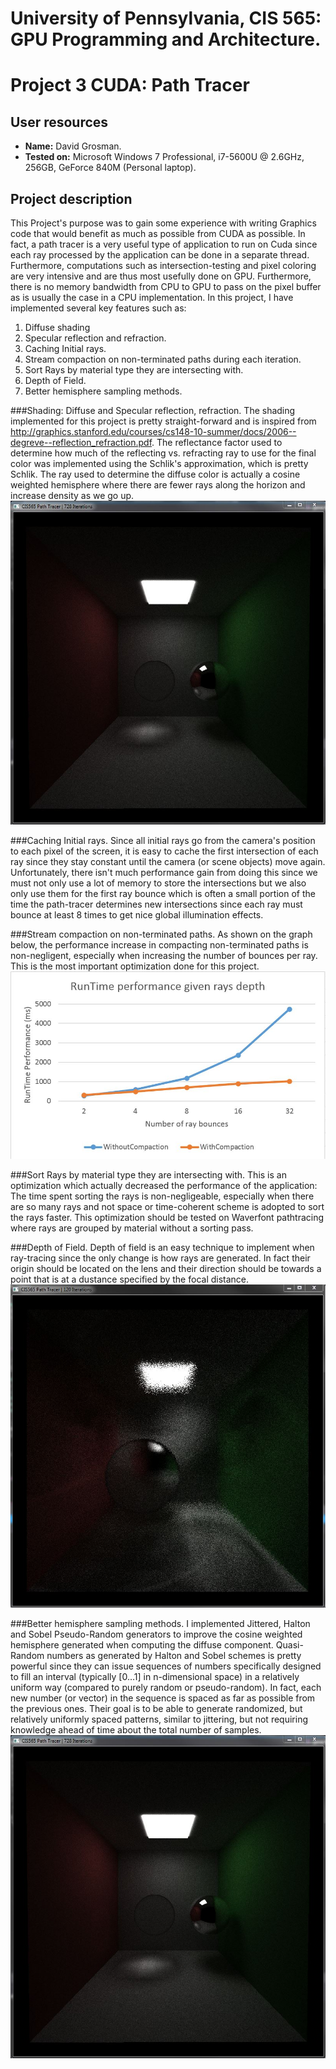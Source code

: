 # University of Pennsylvania, CIS 565: GPU Programming and Architecture.
Project 3 CUDA: Path Tracer
====================

## User resources
- **Name:** David Grosman.
- **Tested on:** Microsoft Windows 7 Professional, i7-5600U @ 2.6GHz, 256GB, GeForce 840M (Personal laptop).

## Project description
This Project's purpose was to gain some experience with writing Graphics code that would benefit as much as possible from CUDA as possible. In fact, a path tracer is a very useful type of application to run on Cuda since each ray processed by the application can be done in a separate thread. Furthermore, computations such as intersection-testing and pixel coloring are very intensive and are thus most usefully done on GPU. Furthermore, there is no memory bandwidth from CPU to GPU to pass on the pixel buffer as is usually the case in a CPU implementation.
In this project, I have implemented several key features such as:
1. Diffuse shading
2. Specular reflection and refraction.
3. Caching Initial rays.
4. Stream compaction on non-terminated paths during each iteration.
5. Sort Rays by material type they are intersecting with.
6. Depth of Field.
7. Better hemisphere sampling methods.



###Shading: Diffuse and Specular reflection, refraction. 
The shading implemented for this project is pretty straight-forward and is inspired from http://graphics.stanford.edu/courses/cs148-10-summer/docs/2006--degreve--reflection_refraction.pdf. The reflectance factor used to determine how much of the reflecting vs. refracting ray to use for the final color was implemented using the Schlik's approximation, which is pretty Schlik. The ray used to determine the diffuse color is actually a cosine weighted  hemisphere where there are fewer rays along the horizon and increase density as we go up.
![](img/RefrAndRefl.JPG)

###Caching Initial rays.
Since all initial rays go from the camera's position to each pixel of the screen, it is easy to cache the first intersection of each ray since they stay constant until the camera (or scene objects) move again. Unfortunately, there isn't much performance gain from doing this since we must not only use a lot of memory to store the intersections but we also only use them for the first ray bounce which is often a small portion of the time the path-tracer determines new intersections since each ray must bounce at least 8 times to get nice global illumination effects.

###Stream compaction on non-terminated paths.
As shown on the graph below, the performance increase in compacting non-terminated paths is non-negligent, especially when increasing the number of bounces per ray. This is the most important optimization done for this project.
![](img/PerfGivenRayBounces.JPG)

###Sort Rays by material type they are intersecting with.
This is an optimization which actually decreased the performance of the application: The time spent sorting the rays is non-negligeable, especially when there are so many rays and not space or time-coherent scheme is adopted to sort the rays faster. This optimization should be tested on Waverfont pathtracing where rays are grouped by material without a sorting pass.

###Depth of Field.
Depth of field is an easy technique to implement when ray-tracing since the only change is how rays are generated. In fact their origin should be located on the lens and their direction should be towards a point that is at a dustance specified by the focal distance.
![](img/DOF.JPG)

###Better hemisphere sampling methods.
I implemented Jittered, Halton and Sobel Pseudo-Random generators to improve the cosine weighted hemisphere generated when computing the diffuse component. Quasi-Random numbers as generated by Halton and Sobel schemes is pretty powerful since they can issue sequences of numbers specifically designed to fill an interval (typically [0…1] in n-dimensional space) in a relatively uniform way (compared to purely random or pseudo-random). In fact, each new number (or vector) in the sequence is spaced as far as possible from the previous ones. Their goal is to be able to generate randomized, but relatively uniformly spaced patterns, similar to jittering, but not requiring knowledge ahead of time about the total number of samples.
![](img/RefrAndRefl.JPG)

